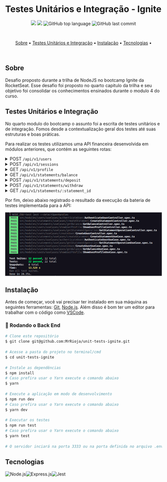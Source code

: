 # Testes Unitários e Integração - Ignite

<p align="center">
  <img src="https://img.shields.io/static/v1?label=Unit&message=Tests&color=blueviolet&style=for-the-badge"/>
  <img src="https://img.shields.io/github/license/MrRioja/unit-tests-ignite?color=blueviolet&logo=License&style=for-the-badge"/>
  <img alt="GitHub top language" src="https://img.shields.io/github/languages/top/MrRioja/unit-tests-ignite?color=blueviolet&logo=TypeScript&logoColor=white&style=for-the-badge">
  <img alt="GitHub last commit" src="https://img.shields.io/github/last-commit/MrRioja/unit-tests-ignite?color=blueviolet&style=for-the-badge">
</p>
<br>

<p align="center">
  <a href="#sobre">Sobre</a> •
  <a href="#testes-unitários-e-integração">Testes Unitários e Integração</a> •
  <a href="#instalação">Instalação</a> •
  <a href="#tecnologias">Tecnologias</a> •
</p>

<br>

## Sobre

Desafio proposto durante a trilha de NodeJS no bootcamp Ignite da RocketSeat. Esse desafio foi proposto no quarto capitulo da trilha e seu objetivo foi consolidar os conhecimentos ensinados durante o modulo 4 do curso.

## Testes Unitários e Integração

No quarto modulo do bootcamp o assunto foi a escrita de testes unitários e de integração. Fomos desde a contextualização geral dos testes até suas estruturas e boas práticas.

Para realizar os testes utilizamos uma API financeira desenvolvida em módulos anteriores, que contém as seguintes rotas:

<details>
  <summary>POST <code>/api/v1/users</code></summary>
  <br>
  A rota recebe <code>name</code>, <code>email</code> e <code>password</code> dentro do corpo da requisição, salva o usuário criado no banco e retorna uma resposta vazia com status <code>201</code>.
</details>

<details>
  <summary>POST <code>/api/v1/sessions</code></summary>
  <br>
  A rota recebe <code>email</code> e <code>password</code> no corpo da requisição e retorna os dados do usuário autenticado junto à um token JWT.
  <br><br>
  💡 Essa aplicação não possui refresh token, ou seja, o token criado dura apenas 1 dia e deve ser recriado após o período mencionado.
</details>

<details>
  <summary>GET <code>/api/v1/profile</code></summary>
  <br>
  A rota recebe um token JWT pelo header da requisição e retorna as informações do usuário autenticado.
</details>

<details>
  <summary>GET <code>/api/v1/statements/balance</code></summary>
  <br>
  A rota recebe um token JWT pelo header da requisição e retorna uma lista com todas as operações de depósito e saque do usuário autenticado e também o saldo total numa propriedade <code>balance</code>.
</details>

<details>
  <summary>POST <code>/api/v1/statements/deposit</code></summary>
  <br>
  A rota recebe um token JWT pelo header e <code>amount</code> e <code>description</code> no corpo da requisição, registra a operação de depósito do valor e retorna as informações do depósito criado com status <code>201</code>.
</details>

<details>
  <summary>POST <code>/api/v1/statements/withdraw</code></summary>
  <br>
  A rota recebe um token JWT pelo header e <code>amount</code> e <code>description</code> no corpo da requisição, registra a operação de saque do valor (caso o usuário possua saldo válido) e retorna as informações do saque criado com status <code>201</code>.
</details>

<details>
  <summary>GET <code>/api/v1/statements/:statement_id</code></summary>
  <br>
  A rota recebe um token JWT pelo header e o id de uma operação registrada (saque ou depósito) na URL da rota e retorna as informações da operação encontrada.
</details>

Por fim, deixo abaixo registrado o resultado da execução da bateria de testes implementada para a API:

![Baterias de testes](readme/tests.png)

## Instalação

Antes de começar, você vai precisar ter instalado em sua máquina as seguintes ferramentas:
[Git](https://git-scm.com), [Node.js](https://nodejs.org/en/).
Além disso é bom ter um editor para trabalhar com o código como [VSCode](https://code.visualstudio.com/).

### 🎲 Rodando o Back End

```bash
# Clone este repositório
$ git clone git@github.com:MrRioja/unit-tests-ignite.git

# Acesse a pasta do projeto no terminal/cmd
$ cd unit-tests-ignite

# Instale as dependências
$ npm install
# Caso prefira usar o Yarn execute o comando abaixo
$ yarn

# Execute a aplicação em modo de desenvolvimento
$ npm run dev
# Caso prefira usar o Yarn execute o comando abaixo
$ yarn dev

# Executar os testes
$ npm run test
# Caso prefira usar o Yarn execute o comando abaixo
$ yarn test

# O servidor inciará na porta 3333 ou na porta definida no arquivo .env na variável APP_PORT - acesse <http://localhost:3333>
```

## Tecnologias

<img align="left" src="https://profilinator.rishav.dev/skills-assets/nodejs-original-wordmark.svg" alt="Node.js" height="75" />

<img align="left" src="https://profilinator.rishav.dev/skills-assets/express-original-wordmark.svg" alt="Express.js" height="75"/>

<img align="left" src="https://images.velog.io/images/euneun/post/e030edaf-3157-480c-9b86-fc4e7846f9c5/jest.png" alt="Jest" height="75"/>

<br/>
<br/>
</div>
